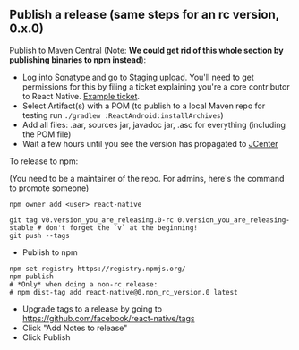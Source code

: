 ## Publish a release (same steps for an rc version, 0.x.0)

Publish to Maven Central (Note: **We could get rid of this whole section by publishing binaries to npm instead**):
  - Log into Sonatype and go to [Staging upload](https://oss.sonatype.org/#staging-upload). You'll need to get permissions for this by filing a ticket explaining you're a core contributor to React Native. [Example ticket](https://issues.sonatype.org/browse/OSSRH-11885).
  - Select Artifact(s) with a POM (to publish to a local Maven repo for testing run `./gradlew :ReactAndroid:installArchives`)
  - Add all files: .aar, sources jar, javadoc jar, .asc for everything (including the POM file)
  - Wait a few hours until you see the version has propagated to [JCenter](https://bintray.com/bintray/jcenter/com.facebook.react%3Areact-native/view)

To release to npm:

(You need to be a maintainer of the repo. For admins, here's the command to promote someone)

```
npm owner add <user> react-native
```

```
git tag v0.version_you_are_releasing.0-rc 0.version_you_are_releasing-stable # don't forget the `v` at the beginning!
git push --tags
```

- Publish to npm

```
npm set registry https://registry.npmjs.org/
npm publish
# *Only* when doing a non-rc release:
# npm dist-tag add react-native@0.non_rc_version.0 latest
```
- Upgrade tags to a release by going to https://github.com/facebook/react-native/tags
- Click "Add Notes to release"
- Click Publish